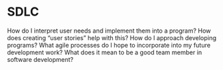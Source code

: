 # SDLC

How do I interpret user needs and implement them into a program? How does creating “user stories” help with this?
How do I approach developing programs? What agile processes do I hope to incorporate into my future development work?
What does it mean to be a good team member in software development?
